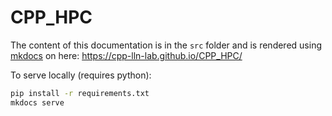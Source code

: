 # CPP_HPC

The content of this documentation is in the `src` folder and is rendered using
[mkdocs](https://www.mkdocs.org/) on here:
https://cpp-lln-lab.github.io/CPP_HPC/

To serve locally (requires python):

```bash
pip install -r requirements.txt
mkdocs serve
```
